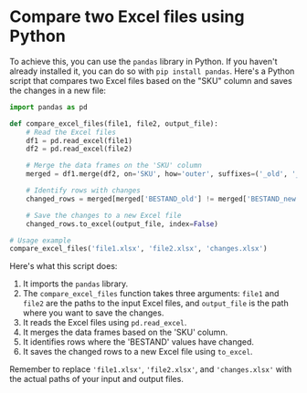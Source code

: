 # Compare two Excel files using Python

To achieve this, you can use the `pandas` library in Python. If you haven't already installed it, you can do so with `pip install pandas`. Here's a Python script that compares two Excel files based on the "SKU" column and saves the changes in a new file:

```python
import pandas as pd

def compare_excel_files(file1, file2, output_file):
    # Read the Excel files
    df1 = pd.read_excel(file1)
    df2 = pd.read_excel(file2)

    # Merge the data frames on the 'SKU' column
    merged = df1.merge(df2, on='SKU', how='outer', suffixes=('_old', '_new'))

    # Identify rows with changes
    changed_rows = merged[merged['BESTAND_old'] != merged['BESTAND_new']]

    # Save the changes to a new Excel file
    changed_rows.to_excel(output_file, index=False)

# Usage example
compare_excel_files('file1.xlsx', 'file2.xlsx', 'changes.xlsx')

```

Here's what this script does:

1. It imports the `pandas` library.
2. The `compare_excel_files` function takes three arguments: `file1` and `file2` are the paths to the input Excel files, and `output_file` is the path where you want to save the changes.
3. It reads the Excel files using `pd.read_excel`.
4. It merges the data frames based on the 'SKU' column.
5. It identifies rows where the 'BESTAND' values have changed.
6. It saves the changed rows to a new Excel file using `to_excel`.

Remember to replace `'file1.xlsx'`, `'file2.xlsx'`, and `'changes.xlsx'` with the actual paths of your input and output files.


